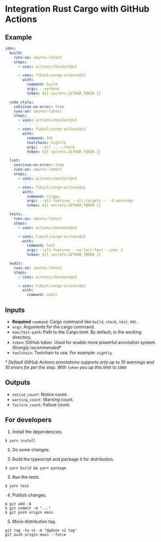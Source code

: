 # Integration Rust Cargo with GitHub Actions

## Example

```yaml
jobs:
  build:
    runs-on: ubuntu-latest
    steps:
      - uses: actions/checkout@v2

      - uses: fibiol/cargo-actions@v1
        with:
          command: build
          args: --verbose
          token: ${{ secrets.GITHUB_TOKEN }}

  code_style:
    continue-on-error: true
    runs-on: ubuntu-latest
    steps:
      - uses: actions/checkout@v2

      - uses: fibiol/cargo-actions@v1
        with:
          command: fmt
          toolchain: nightly
          args: --all -- --check
          token: ${{ secrets.GITHUB_TOKEN }}

  lint:
    continue-on-error: true
    runs-on: ubuntu-latest
    steps:
      - uses: actions/checkout@v2

      - uses: fibiol/cargo-actions@v1
        with:
          command: clippy
          args: --all-features --all-targets -- -D warnings
          token: ${{ secrets.GITHUB_TOKEN }}

  tests:
    runs-on: ubuntu-latest
    steps:
      - uses: actions/checkout@v2

      - uses: fibiol/cargo-actions@v1
        with:
          command: test
          args: --all-features --no-fail-fast --jobs 1
          token: ${{ secrets.GITHUB_TOKEN }}

  audit:
    runs-on: ubuntu-latest
    steps:
      - uses: actions/checkout@v2

      - uses: fibiol/cargo-actions@v1
        with:
          command: audit
```

## Inputs

- **Required** `command`: Cargo command like `build`, `check`, `test`, etc.
- `args`: Arguments for the cargo command.
- `manifest-path`: Path to the Cargo.toml. By default, is the working directory.
- `token`: GitHub token. Used for enable more powerful annotation system. *Strongly recommended**
- `toolchain`: Toolchain to use. For example: `nightly`.

_* Default GitHub Actions annotations supports only up to 10 warnings and 10 errors for per the step. With `token` you up this limit to `1000`_

## Outputs

- `notice_count`: Notice count.
- `warning_count`: Warning count.
- `failure_count`: Failure count.

## For developers

1. Install the dependencies.

```shell
$ yarn install
```

2. Do some changes.

3. Build the typescript and package it for distribution.

```shell
$ yarn build && yarn package
```

3. Run the tests.

```shell
$ yarn test
```

4. Publish changes.

```shell
$ git add -A
$ git commit -m "..."
$ git push origin main
```

5. Move distribution tag.

```shell
git tag -fa v1 -m "Update v1 tag"
git push origin main --force
```
